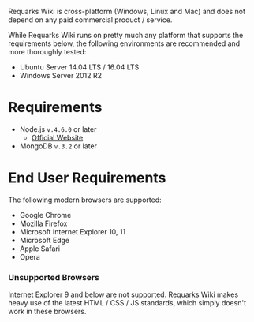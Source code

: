 <!-- TITLE: Prerequisites -->
<!-- SUBTITLE: A quick summary of Prerequisites -->

Requarks Wiki is cross-platform (Windows, Linux and Mac) and does not depend on any paid commercial product / service.

While Requarks Wiki runs on pretty much any platform that supports the requirements below, the following environments are recommended and more thoroughly tested:

- Ubuntu Server 14.04 LTS / 16.04 LTS
- Windows Server 2012 R2

# Requirements
- Node.js `v.4.6.0` or later
	- [Official Website](https://nodejs.org/)
- MongoDB `v.3.2` or later

# End User Requirements
The following modern browsers are supported:

- Google Chrome
- Mozilla Firefox
- Microsoft Internet Explorer 10, 11
- Microsoft Edge
- Apple Safari
- Opera

### Unsupported Browsers
Internet Explorer 9 and below are not supported. Requarks Wiki makes heavy use of the latest HTML / CSS / JS standards, which simply doesn't work in these browsers.